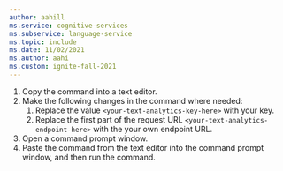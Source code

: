 ```yaml
---
author: aahill
ms.service: cognitive-services
ms.subservice: language-service
ms.topic: include
ms.date: 11/02/2021
ms.author: aahi
ms.custom: ignite-fall-2021
---
```


1. Copy the command into a text editor.
2. Make the following changes in the command where needed:
    1. Replace the value `<your-text-analytics-key-here>` with your key.
    2. Replace the first part of the request URL `<your-text-analytics-endpoint-here>` with the your own endpoint URL.
3. Open a command prompt window.
4. Paste the command from the text editor into the command prompt window, and then run the command.
